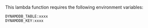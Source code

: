 This lambda function requires the following environment variables:

```
DYNAMODB_TABLE:xxxx
DYNAMODB_KEY:xxxx
```
